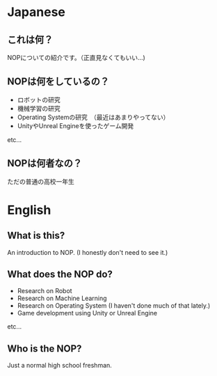 # Japanese
## これは何？
NOPについての紹介です。（正直見なくてもいい...)

## NOPは何をしているの？
- ロボットの研究
- 機械学習の研究
- Operating Systemの研究　（最近はあまりやってない）
- UnityやUnreal Engineを使ったゲーム開発

etc...

## NOPは何者なの？
ただの普通の高校一年生

# English

## What is this?
An introduction to NOP. (I honestly don't need to see it.)

## What does the NOP do?
- Research on Robot
- Research on Machine Learning
- Research on Operating System (I haven't done much of that lately.)
- Game development using Unity or Unreal Engine

etc...

## Who is the NOP?
Just a normal high school freshman.

<!---
NOPLAB/NOPLAB is a ✨ special ✨ repository because its `README.md` (this file) appears on your GitHub profile.
You can click the Preview link to take a look at your changes.
--->
